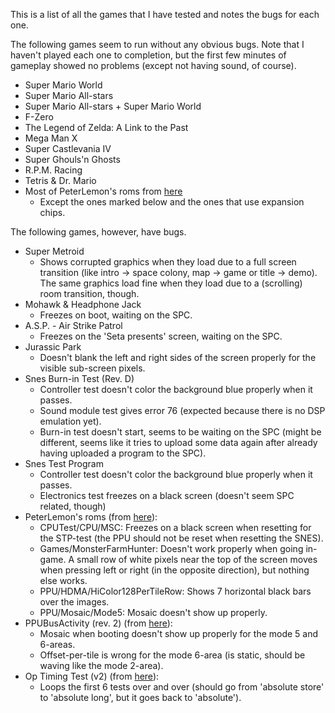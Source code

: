
This is a list of all the games that I have tested and notes the bugs for each one.

The following games seem to run without any obvious bugs. Note that I haven't played each one to completion, but the first few minutes of gameplay showed no problems (except not having sound, of course).

- Super Mario World
- Super Mario All-stars
- Super Mario All-stars + Super Mario World
- F-Zero
- The Legend of Zelda: A Link to the Past
- Mega Man X
- Super Castlevania IV
- Super Ghouls'n Ghosts
- R.P.M. Racing
- Tetris & Dr. Mario
- Most of PeterLemon's roms from [here](https://github.com/PeterLemon/SNES)
  - Except the ones marked below and the ones that use expansion chips.

The following games, however, have bugs.

- Super Metroid
  - Shows corrupted graphics when they load due to a full screen transition (like intro -> space colony, map -> game or title -> demo). The same graphics load fine when they load due to a (scrolling) room transition, though.
- Mohawk & Headphone Jack
  - Freezes on boot, waiting on the SPC.
- A.S.P. - Air Strike Patrol
  - Freezes on the 'Seta presents' screen, waiting on the SPC.
- Jurassic Park
  - Doesn't blank the left and right sides of the screen properly for the visible sub-screen pixels.
- Snes Burn-in Test (Rev. D)
  - Controller test doesn't color the background blue properly when it passes.
  - Sound module test gives error 76 (expected because there is no DSP emulation yet).
  - Burn-in test doesn't start, seems to be waiting on the SPC (might be different, seems like it tries to upload some data again after already having uploaded a program to the SPC).
- Snes Test Program
  - Controller test doesn't color the background blue properly when it passes.
  - Electronics test freezes on a black screen (doesn't seem SPC related, though)
- PeterLemon's roms (from [here](https://github.com/PeterLemon/SNES)):
  - CPUTest/CPU/MSC: Freezes on a black screen when resetting for the STP-test (the PPU should not be reset when resetting the SNES).
  - Games/MonsterFarmHunter: Doesn't work properly when going in-game. A small row of white pixels near the top of the screen moves when pressing left or right (in the opposite direction), but nothing else works.
  - PPU/HDMA/HiColor128PerTileRow: Shows 7 horizontal black bars over the images.
  - PPU/Mosaic/Mode5: Mosaic doesn't show up properly.
- PPUBusActivity (rev. 2) (from [here](https://forums.nesdev.com/viewtopic.php?t=14467)):
  - Mosaic when booting doesn't show up properly for the mode 5 and 6-areas.
  - Offset-per-tile is wrong for the mode 6-area (is static, should be waving like the mode 2-area).
- Op Timing Test (v2) (from [here](https://forums.nesdev.com/viewtopic.php?f=12&t=18658&start=105)):
  - Loops the first 6 tests over and over (should go from 'absolute store' to 'absolute long', but it goes back to 'absolute').
